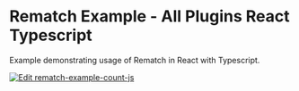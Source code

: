 # Rematch Example - All Plugins React Typescript

Example demonstrating usage of Rematch in React with Typescript.

[![Edit rematch-example-count-js](https://codesandbox.io/static/img/play-codesandbox.svg)](https://codesandbox.io/s/github/rematch/rematch/tree/main/examples/all-plugins-react-ts?fontsize=14&hidenavigation=1&theme=dark)

